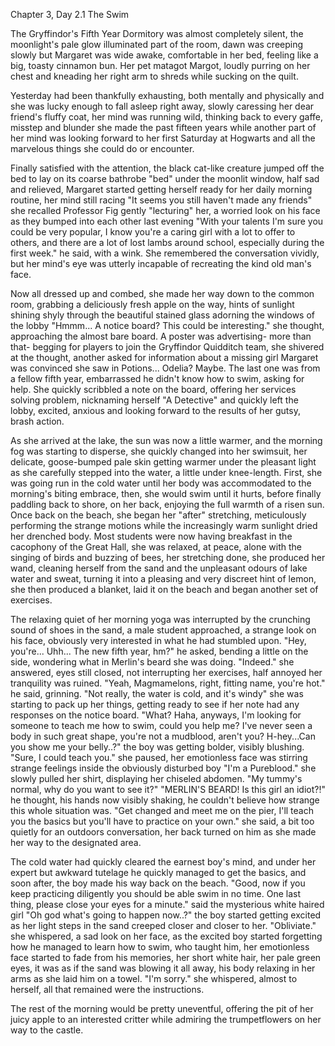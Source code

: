 Chapter 3, Day 2.1 The Swim

The Gryffindor's Fifth Year Dormitory was almost completely silent, the moonlight's pale glow illuminated part of the room, dawn was creeping slowly but Margaret was wide awake, comfortable in her bed, feeling like a big, toasty cinnamon bun. Her pet matagot Margot, loudly purring on her chest and kneading her right arm to shreds while sucking on the quilt.

Yesterday had been thankfully exhausting, both mentally and physically and she was lucky enough to fall asleep right away, slowly caressing her dear friend's fluffy coat, her mind was running wild, thinking back to every gaffe, misstep and blunder she made the past fifteen years while another part of her mind was looking forward to her first Saturday at Hogwarts and all the marvelous things she could do or encounter.

Finally satisfied with the attention, the black cat-like creature jumped off the bed to lay on its coarse bathrobe "bed" under the moonlit window, half sad and relieved, Margaret started getting herself ready for her daily morning routine, her mind still racing "It seems you still haven't made any friends" she recalled Professor Fig gently "lecturing" her, a worried look on his face as they bumped into each other last evening "With your talents I'm sure you could be very popular, I know you're a caring girl with a lot to offer to others, and there are a lot of lost lambs around school, especially during the first week." he said, with a wink. She remembered the conversation vividly, but her mind's eye was utterly incapable of recreating the kind old man's face.

Now all dressed up and combed, she made her way down to the common room, grabbing a deliciously fresh apple on the way, hints of sunlight shining shyly through the beautiful stained glass adorning the windows of the lobby "Hmmm... A notice board? This could be interesting." she thought, approaching the almost bare board.
A poster was advertising- more than that- begging for players to join the Gryffindor Quidditch team, she shivered at the thought, another asked for information about a missing girl Margaret was convinced she saw in Potions... Odelia? Maybe. The last one was from a fellow fifth year, embarrassed he didn't know how to swim, asking for help.
She quickly scribbled a note on the board, offering her services solving problem, nicknaming herself "A Detective" and quickly left the lobby, excited, anxious and looking forward to the results of her gutsy, brash action.

As she arrived at the lake, the sun was now a little warmer, and the morning fog was starting to disperse, she quickly changed into her swimsuit, her delicate, goose-bumped pale skin getting warmer under the pleasant light as she carefully stepped into the water, a little under knee-length.
First, she was going run in the cold water until her body was accommodated to the morning's biting embrace, then, she would swim until it hurts, before finally paddling back to shore, on her back, enjoying the full warmth of a risen sun.
Once back on the beach, she began her "after" stretching, meticulously performing the strange motions while the increasingly warm sunlight dried her drenched body.
Most students were now having breakfast in the cacophony of the Great Hall, she was relaxed, at peace, alone with the singing of birds and buzzing of bees, her stretching done, she produced her wand, cleaning herself from the sand and the unpleasant odours of lake water and sweat, turning it into a pleasing and very discreet hint of lemon, she then produced a blanket, laid it on the beach and began another set of exercises.

The relaxing quiet of her morning yoga was interrupted by the crunching sound of shoes in the sand, a male student approached, a strange look on his face, obviously very interested in what he had stumbled upon.
"Hey, you're... Uhh... The new fifth year, hm?" he asked, bending a little on the side, wondering what in Merlin's beard she was doing.
"Indeed." she answered, eyes still closed, not interrupting her exercises, half annoyed her tranquility was ruined.
"Yeah, Magmamelons, right, fitting name, you're hot." he said, grinning.
"Not really, the water is cold, and it's windy" she was starting to pack up her things, getting ready to see if her note had any responses on the notice board.
"What? Haha, anyways, I'm looking for someone to teach me how to swim, could you help me? I've never seen a body in such great shape, you're not a mudblood, aren't you? H-hey...Can you show me your belly..?" the boy was getting bolder, visibly blushing.
"Sure, I could teach you." she paused, her emotionless face was stirring strange feelings inside the obviously disturbed boy "I'm a Pureblood." she slowly pulled her shirt, displaying her chiseled abdomen. "My tummy's normal, why do you want to see it?" "MERLIN'S BEARD! Is this girl an idiot?!" he thought, his hands now visibly shaking, he couldn't believe how strange this whole situation was.
"Get changed and meet me on the pier, I'll teach you the basics but you'll have to practice on your own." she said, a bit too quietly for an outdoors conversation, her back turned on him as she made her way to the designated area.

The cold water had quickly cleared the earnest boy's mind, and under her expert but awkward tutelage he quickly managed to get the basics, and soon after, the boy made his way back on the beach. "Good, now if you keep practicing diligently you should be able swim in no time. One last thing, please close your eyes for a minute." said the mysterious white haired girl "Oh god what's going to happen now..?" the boy started getting excited as her light steps in the sand creeped closer and closer to her. "Obliviate." she whispered, a sad look on her face, as the excited boy started forgetting how he managed to learn how to swim, who taught him, her emotionless face started to fade from his memories, her short white hair, her pale green eyes, it was as if the sand was blowing it all away, his body relaxing in her arms as she laid him on a towel. "I'm sorry." she whispered, almost to herself, all that remained were the instructions.

The rest of the morning would be pretty uneventful, offering the pit of her juicy apple to an interested critter while admiring the trumpetflowers on her way to the castle.
